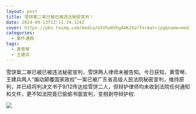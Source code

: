 ```yaml
---
layout: post
title: 雪饼案二审已被已被违法秘密宣判！
date: 2024-09-13T12:11:24.124Z
cover: https://pbs.twimg.com/media/GXVho0VbgAAKJXa?format=jpg&name=medium
categories:
  - 案件通报
tags:
  - 黄雪琴
  - 王建兵
---
```


雪饼案二审已被已被违法秘密宣判，雪饼两人律师未被告知。今日获知，黄雪琴、王建兵两人“煽动颠覆国家政权”一案已被广东省高级人民法院秘密宣判，维持原判，并已经将判决文书于9/12传达给雪饼二人，但辩护律师均未收到法院任何通知和文件，更不知法院竟已偷偷书面宣判，变相剥夺辩护权.

![](https://pbs.twimg.com/media/GXVho0VbgAAKJXa?format=jpg&name=medium)